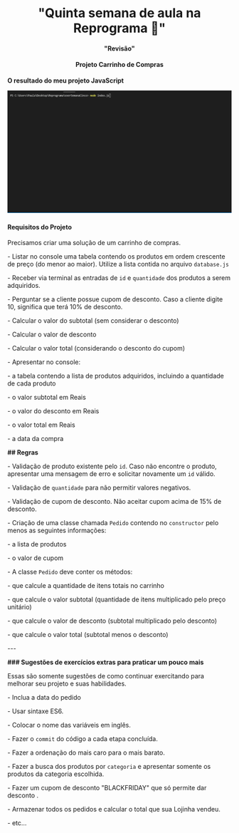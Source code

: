 <h1 align="center">"Quinta semana de aula na Reprograma 🚀" </h1>

<h4 align = "center">"Revisão"</h4>

<h4 align = "center">Projeto Carrinho de Compras</h4>

 **O resultado do meu projeto JavaScript**

![alt text](https://github.com/anapsantos1/ProjetoCarrinhoDeCompras/blob/main/image/Animation.gif)


<h4> Requisitos do Projeto </h4>
Precisamos criar uma solução de um carrinho de compras.

\- Listar no console uma tabela contendo os produtos em ordem crescente de preço (do menor ao maior). Utilize a lista contida no arquivo `database.js`

\- Receber via terminal as entradas de `id` e `quantidade` dos produtos a serem adquiridos.

\- Perguntar se a cliente possue cupom de desconto. Caso a cliente digite 10, significa que terá 10% de desconto.

\- Calcular o valor do subtotal (sem considerar o desconto)

\- Calcular o valor de desconto

\- Calcular o valor total (considerando o desconto do cupom)

\- Apresentar no console:

 \- a tabela contendo a lista de produtos adquiridos, incluindo a quantidade de cada produto

 \- o valor subtotal em Reais

 \- o valor do desconto em Reais

 \- o valor total em Reais

 \- a data da compra

**## Regras**

\- Validação de produto existente pelo `id`. Caso não encontre o produto, apresentar uma mensagem de erro e solicitar novamente um `id` válido.

\- Validação de `quantidade` para não permitir valores negativos.

\- Validação de cupom de desconto. Não aceitar cupom acima de 15% de desconto.

\- Criação de uma classe chamada `Pedido` contendo no `constructor` pelo menos as seguintes informações:

 \- a lista de produtos

 \- o valor de cupom

\- A classe `Pedido` deve conter os métodos:

 \- que calcule a quantidade de itens totais no carrinho

 \- que calcule o valor subtotal (quantidade de itens multiplicado pelo preço unitário)

 \- que calcule o valor de desconto (subtotal multiplicado pelo desconto)

 \- que calcule o valor total (subtotal menos o desconto)

\---

**### Sugestões de exercícios extras para praticar um pouco mais**

Essas são somente sugestões de como continuar exercitando para melhorar seu projeto e suas habilidades.

\- Inclua a data do pedido

\- Usar sintaxe ES6.

\- Colocar o nome das variáveis em inglês.

\- Fazer o `commit` do código a cada etapa concluída.

\- Fazer a ordenação do mais caro para o mais barato.

\- Fazer a busca dos produtos por `categoria` e apresentar somente os produtos da categoria escolhida.

\- Fazer um cupom de desconto "BLACKFRIDAY" que só permite dar desconto .

\- Armazenar todos os pedidos e calcular o total que sua Lojinha vendeu.

\- etc...
